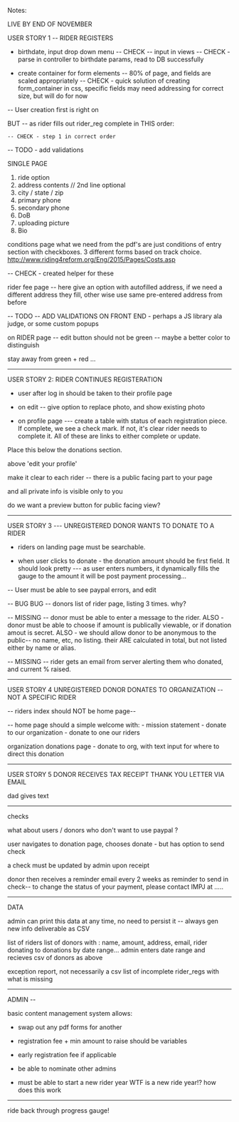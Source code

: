 Notes:
 
LIVE BY END OF NOVEMBER


USER STORY 1 -- RIDER REGISTERS

- birthdate, input drop down menu 
		-- CHECK -- input in views
		-- CHECK - parse in controller to birthdate params, read to DB successfully 

- create container for form elements -- 80% of page, and fields are scaled appropriately
	-- CHECK - 	quick solution of creating form_container in css, specific fields may need addressing for correct size, but will do for now

-- User creation first is right on

BUT -- as rider fills out rider_reg complete in THIS order:

	-- CHECK - step 1 in correct order 
-- TODO - add validations

SINGLE PAGE
1) ride option
2) address contents // 2nd line optional
3) city / state / zip
4) primary phone
5) secondary phone
6) DoB
7) uploading picture
8) Bio

conditions page
	what we need from the pdf's are just conditions of entry section with checkboxes.
	3 different forms based on track choice.
	http://www.riding4reform.org/Eng/2015/Pages/Costs.asp

-- CHECK - created helper for these 

rider fee page -- here give an option with autofilled address, if we need a different address they fill, other wise use same pre-entered address from before

-- TODO -- ADD VALIDATIONS ON FRONT END - perhaps a JS library ala judge, or some custom popups

on RIDER page -- edit button should not be green -- maybe a better color to distinguish

stay away from green + red ... 

------------------

USER STORY 2: 
RIDER CONTINUES REGISTERATION

- user after log in should be taken to their profile page

- on edit -- give option to replace photo, and show existing photo 

- on profile page --- 
create a table with status of each registration piece. If complete, we see a check mark. If not, it's clear rider needs to complete it. 
All of these are links to either complete or update.

Place this below the donations section. 

above 'edit your profile'

make it clear to each rider -- there is a public facing part to your page

and all private info is visible only to you

do we want a preview button for public facing view? 

----------

USER STORY 3 --- UNREGISTERED DONOR WANTS TO DONATE TO A RIDER

- riders on landing page must be searchable.

- when user clicks to donate - the donation amount should be first field. It should look pretty --- 
as user enters numbers, it dynamically fills the gauge to the amount it will be post payment processing... 

-- User must be able to see paypal errors, and edit

-- BUG BUG -- donors list of rider page, listing 3 times. why?

-- MISSING -- donor must be able to enter a message to the rider.
ALSO - donor must be able to choose if amount is publically viewable, or if donation amout is secret.
ALSO - we should allow donor to be anonymous to the public-- no name, etc, no listing. their ARE calculated in total, but not listed either by name or alias.

-- MISSING -- rider gets an email from server alerting them who donated, and current % raised. 

---------

USER STORY 4 
UNREGISTERED DONOR DONATES TO ORGANIZATION -- NOT A SPECIFIC RIDER

-- riders index should NOT be home page-- 

-- home page should a simple welcome with:
	- mission statement
	- donate to our organization 
	- donate to one our riders

organization donations page
	- donate to org, with text input for where to direct this donation 

-------

USER STORY 5
DONOR RECEIVES TAX RECEIPT THANK YOU LETTER VIA EMAIL

dad gives text

------

checks

what about users / donors who don't want to use paypal ?

user navigates to donation page, chooses donate - but has option to send check

a check must be updated by admin upon receipt

donor then receives a reminder email every 2 weeks as reminder to send in check--
to change the status of your payment, please contact IMPJ at .....

-----

DATA

admin can print this data at any time, no need to persist it -- always gen new info
deliverable as CSV

list of riders
list of donors with : name, amount, address, email, rider donating to
donations by date range... admin enters date range and recieves csv of donors as above

exception report, not necessarily a csv
list of incomplete rider_regs with what is missing


-----

ADMIN --

basic content management system allows:
- swap out any pdf forms for another
- registration fee + min amount to raise should be variables
- early registration fee if applicable

- be able to nominate other admins

- must be able to start a new rider year 
	WTF is a new ride year!? how does this work 



-----

ride back through progress gauge!



